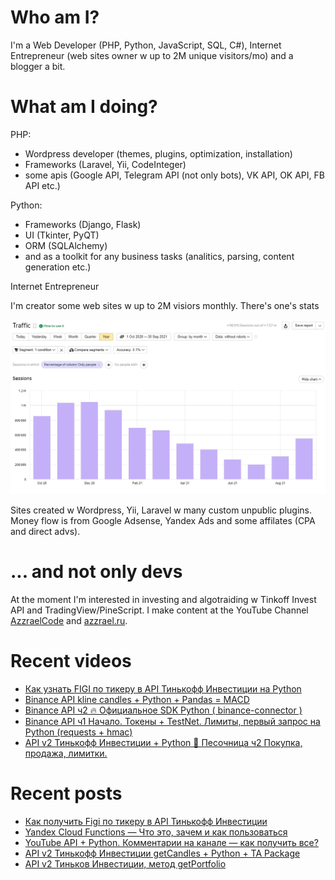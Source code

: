 # Who am I?

I'm a Web Developer (PHP, Python, JavaScript, SQL, C#), Internet Entrepreneur (web sites owner w up to 2M unique visitors/mo) and a blogger a bit.

# What am I doing?

PHP:
- Wordpress developer (themes, plugins, optimization, installation) 
- Frameworks (Laravel, Yii, CodeInteger)
- some apis (Google API, Telegram API (not only bots), VK API, OK API, FB API etc.)

Python:
- Frameworks (Django, Flask)
- UI (Tkinter, PyQT)
- ORM (SQLAlchemy)
- and as a toolkit for any business tasks (analitics, parsing, content generation etc.)

Internet Entrepreneur

I'm creator some web sites w up to 2M visiors monthly. There's one's stats

![Unique visitors in 2021](https://github.com/AzzraelCode/AzzraelCode/blob/main/images/n.jpg?raw=true)

Sites created w Wordpress, Yii, Laravel w many custom unpublic plugins. Money flow is from Google Adsense, Yandex Ads and some affilates (CPA and direct advs).

# ... and not only devs

At the moment I'm interested in investing and algotraiding w Tinkoff Invest API and TradingView/PineScript. I make content at the YouTube Channel [AzzraelCode](https://www.youtube.com/channel/UCf6kozNejHoQuFhBDB8cfxA) and [azzrael.ru](https://azzrael.ru). 

# Recent videos

<!-- AZZCODEYT:START -->
- [Как узнать FIGI по тикеру в API Тинькофф Инвестиции на Python](https://www.youtube.com/watch?v=8XwCopVsMcw)
- [Binance API kline candles + Python + Pandas = MACD](https://www.youtube.com/watch?v=De2DVmZStCA)
- [Binance API ч2 🔥 Официальное SDK Python &lpar; binance-connector &rpar;](https://www.youtube.com/watch?v=NczNjVxwx3A)
- [Binance API ч1 Начало. Токены + TestNet. Лимиты, первый запрос на Python &lpar;requests + hmac&rpar;](https://www.youtube.com/watch?v=mggpY1rJEp8)
- [API v2 Тинькофф Инвестиции + Python 🤯 Песочница ч2 Покупка, продажа, лимитки.](https://www.youtube.com/watch?v=szU9l5W4yuY)
<!-- AZZCODEYT:END -->


# Recent posts

<!-- AZZRAELRU:START -->
- [Как получить Figi по тикеру в API Тинькофф Инвестиции](https://azzrael.ru/get-figi-by-ticker-tinkoff-invest-api-python)
- [Yandex Cloud Functions — Что это, зачем и как пользоваться](https://azzrael.ru/yandex-cloud-functions)
- [YouTube API + Python. Комментарии на канале — как получить все?](https://azzrael.ru/youtube-api-python-channel-comments)
- [API v2 Тинькофф Инвестиции getCandles + Python + TA Package](https://azzrael.ru/api-v2-tinkoff-invest-get-candles-python)
- [API v2 Тиньков Инвестиции, метод getPortfolio](https://azzrael.ru/api-v2-tinkov-invest-getportfolio)
<!-- AZZRAELRU:END -->

